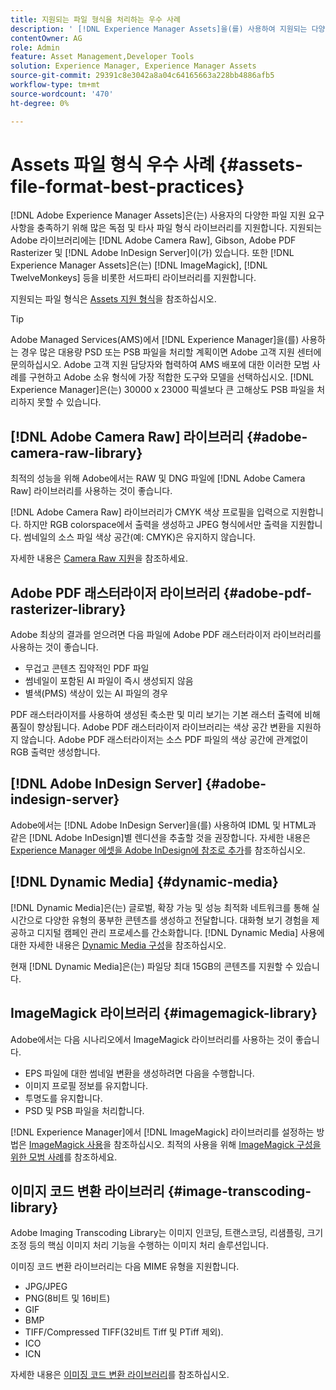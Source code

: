 ```yaml
---
title: 지원되는 파일 형식을 처리하는 우수 사례
description: ' [!DNL Experience Manager Assets]을(를) 사용하여 지원되는 다양한 파일 형식을 처리하는 우수 사례입니다.'
contentOwner: AG
role: Admin
feature: Asset Management,Developer Tools
solution: Experience Manager, Experience Manager Assets
source-git-commit: 29391c8e3042a8a04c64165663a228bb4886afb5
workflow-type: tm+mt
source-wordcount: '470'
ht-degree: 0%

---
```


# Assets 파일 형식 우수 사례 {#assets-file-format-best-practices}

[!DNL Adobe Experience Manager Assets]은(는) 사용자의 다양한 파일 지원 요구 사항을 충족하기 위해 많은 독점 및 타사 파일 형식 라이브러리를 지원합니다. 지원되는 Adobe 라이브러리에는 [!DNL Adobe Camera Raw], Gibson, Adobe PDF Rasterizer 및 [!DNL Adobe InDesign Server]이(가) 있습니다. 또한 [!DNL Experience Manager Assets]은(는) [!DNL ImageMagick], [!DNL TwelveMonkeys] 등을 비롯한 서드파티 라이브러리를 지원합니다.

지원되는 파일 형식은 [Assets 지원 형식](/help/assets/assets-formats.md)을 참조하십시오.

>[!TIP]
>
>Adobe Managed Services(AMS)에서 [!DNL Experience Manager]을(를) 사용하는 경우 많은 대용량 PSD 또는 PSB 파일을 처리할 계획이면 Adobe 고객 지원 센터에 문의하십시오. Adobe 고객 지원 담당자와 협력하여 AMS 배포에 대한 이러한 모범 사례를 구현하고 Adobe 소유 형식에 가장 적합한 도구와 모델을 선택하십시오. [!DNL Experience Manager]은(는) 30000 x 23000 픽셀보다 큰 고해상도 PSB 파일을 처리하지 못할 수 있습니다.

## [!DNL Adobe Camera Raw] 라이브러리 {#adobe-camera-raw-library}

최적의 성능을 위해 Adobe에서는 RAW 및 DNG 파일에 [!DNL Adobe Camera Raw] 라이브러리를 사용하는 것이 좋습니다.

[!DNL Adobe Camera Raw] 라이브러리가 CMYK 색상 프로필을 입력으로 지원합니다. 하지만 RGB colorspace에서 출력을 생성하고 JPEG 형식에서만 출력을 지원합니다. 썸네일의 소스 파일 색상 공간(예: CMYK)은 유지하지 않습니다.

자세한 내용은 [Camera Raw 지원](/help/assets/camera-raw.md)을 참조하세요.

## Adobe PDF 래스터라이저 라이브러리 {#adobe-pdf-rasterizer-library}

Adobe 최상의 결과를 얻으려면 다음 파일에 Adobe PDF 래스터라이저 라이브러리를 사용하는 것이 좋습니다.

* 무겁고 콘텐츠 집약적인 PDF 파일
* 썸네일이 포함된 AI 파일이 즉시 생성되지 않음
* 별색(PMS) 색상이 있는 AI 파일의 경우

PDF 래스터라이저를 사용하여 생성된 축소판 및 미리 보기는 기본 래스터 출력에 비해 품질이 향상됩니다. Adobe PDF 래스터라이저 라이브러리는 색상 공간 변환을 지원하지 않습니다. Adobe PDF 래스터라이저는 소스 PDF 파일의 색상 공간에 관계없이 RGB 출력만 생성합니다.

## [!DNL Adobe InDesign Server] {#adobe-indesign-server}

Adobe에서는 [!DNL Adobe InDesign Server]을(를) 사용하여 IDML 및 HTML과 같은 [!DNL Adobe InDesign]별 렌디션을 추출할 것을 권장합니다. 자세한 내용은 [Experience Manager 에셋을 Adobe InDesign에 참조로 추가](/help/assets/managing-linked-subassets.md#refai)를 참조하십시오.

## [!DNL Dynamic Media] {#dynamic-media}

[!DNL Dynamic Media]은(는) 글로벌, 확장 가능 및 성능 최적화 네트워크를 통해 실시간으로 다양한 유형의 풍부한 콘텐츠를 생성하고 전달합니다. 대화형 보기 경험을 제공하고 디지털 캠페인 관리 프로세스를 간소화합니다. [!DNL Dynamic Media] 사용에 대한 자세한 내용은 [Dynamic Media 구성](/help/assets/config-dynamic.md)을 참조하십시오.

현재 [!DNL Dynamic Media]은(는) 파일당 최대 15GB의 콘텐츠를 지원할 수 있습니다.

## ImageMagick 라이브러리 {#imagemagick-library}

Adobe에서는 다음 시나리오에서 ImageMagick 라이브러리를 사용하는 것이 좋습니다.

* EPS 파일에 대한 썸네일 변환을 생성하려면 다음을 수행합니다.
* 이미지 프로필 정보를 유지합니다.
* 투명도를 유지합니다.
* PSD 및 PSB 파일을 처리합니다.

[!DNL Experience Manager]에서 [!DNL ImageMagick] 라이브러리를 설정하는 방법은 [ImageMagick 사용](/help/assets/media-handlers.md#an-example-using-imagemagick)을 참조하십시오. 최적의 사용을 위해 [ImageMagick 구성을 위한 모범 사례](/help/assets/best-practices-for-imagemagick.md)를 참조하세요.

## 이미지 코드 변환 라이브러리 {#image-transcoding-library}

Adobe Imaging Transcoding Library는 이미지 인코딩, 트랜스코딩, 리샘플링, 크기 조정 등의 핵심 이미지 처리 기능을 수행하는 이미지 처리 솔루션입니다.

이미징 코드 변환 라이브러리는 다음 MIME 유형을 지원합니다.

* JPG/JPEG
* PNG(8비트 및 16비트)
* GIF
* BMP
* TIFF/Compressed TIFF(32비트 Tiff 및 PTiff 제외).
* ICO
* ICN

자세한 내용은 [이미징 코드 변환 라이브러리](/help/assets/imaging-transcoding-library.md)를 참조하십시오.
